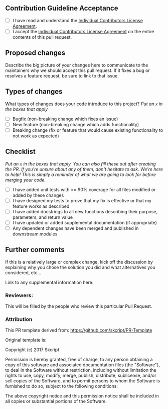 ## Contribution Guideline Acceptance

- [ ] I have read and understand the [Individual Contributors License Agreement](CONTRIBUTING.md).
- [ ] I accept the [Individual Contributors License Agreement](CONTRIBUTING.md) on the entire contents of this pull request.

## Proposed changes

Describe the big picture of your changes here to communicate to the maintainers why we should accept this pull request. If it fixes a bug or resolves a feature request, be sure to link to that issue.

## Types of changes

What types of changes does your code introduce to this project?
_Put an `x` in the boxes that apply_

- [ ] Bugfix (non-breaking change which fixes an issue)
- [ ] New feature (non-breaking change which adds functionality)
- [ ] Breaking change (fix or feature that would cause existing functionality to not work as expected)

## Checklist

_Put an `x` in the boxes that apply. You can also fill these out after creating the PR. If you're unsure about any of them, don't hesitate to ask. We're here to help! This is simply a reminder of what we are going to look for before merging your code._

- [ ] I have added unit tests with >= 90% coverage for all files modified or added by these changes
- [ ] I have designed my tests to prove that my fix is effective or that my feature works as described
- [ ] I have added docstrings to all new functions describing their purpose, parameters, and return value
- [ ] I have updated or added supplemental documentation (if appropriate)
- [ ] Any dependent changes have been merged and published in downstream modules

## Further comments

If this is a relatively large or complex change, kick off the discussion by explaining why you chose the solution you did and what alternatives you considered, etc...

Link to any supplemental information here.

### Reviewers:

This will be filled by the people who review this particular Pull Request.

### Attribution

This PR template derived from:
https://github.com/skcript/PR-Template

Original template is:

Copyright (c) 2017 Skcript

Permission is hereby granted, free of charge, to any person obtaining a copy
of this software and associated documentation files (the "Software"), to deal
in the Software without restriction, including without limitation the rights
to use, copy, modify, merge, publish, distribute, sublicense, and/or sell
copies of the Software, and to permit persons to whom the Software is
furnished to do so, subject to the following conditions:

The above copyright notice and this permission notice shall be included in all
copies or substantial portions of the Software.
